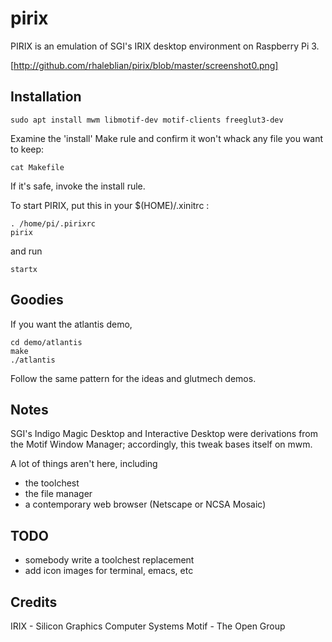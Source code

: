 # pirix
PIRIX is an emulation of SGI's IRIX desktop environment on Raspberry Pi 3.

[http://github.com/rhaleblian/pirix/blob/master/screenshot0.png]

## Installation

    sudo apt install mwm libmotif-dev motif-clients freeglut3-dev
   
Examine the 'install' Make rule and confirm it won't whack any file you want to keep:

    cat Makefile

If it's safe, invoke the install rule.

To start PIRIX, put this in your $(HOME)/.xinitrc :

    . /home/pi/.pirixrc
    pirix

and run

    startx


## Goodies
If you want the atlantis demo,

    cd demo/atlantis
    make
    ./atlantis

Follow the same pattern for the ideas and glutmech demos.

## Notes
SGI's Indigo Magic Desktop and Interactive Desktop were derivations from the Motif Window Manager;
accordingly, this tweak bases itself on mwm.

A lot of things aren't here, including
* the toolchest
* the file manager 
* a contemporary web browser (Netscape or NCSA Mosaic)

## TODO
* somebody write a toolchest replacement
* add icon images for terminal, emacs, etc

## Credits
IRIX - Silicon Graphics Computer Systems
Motif - The Open Group

